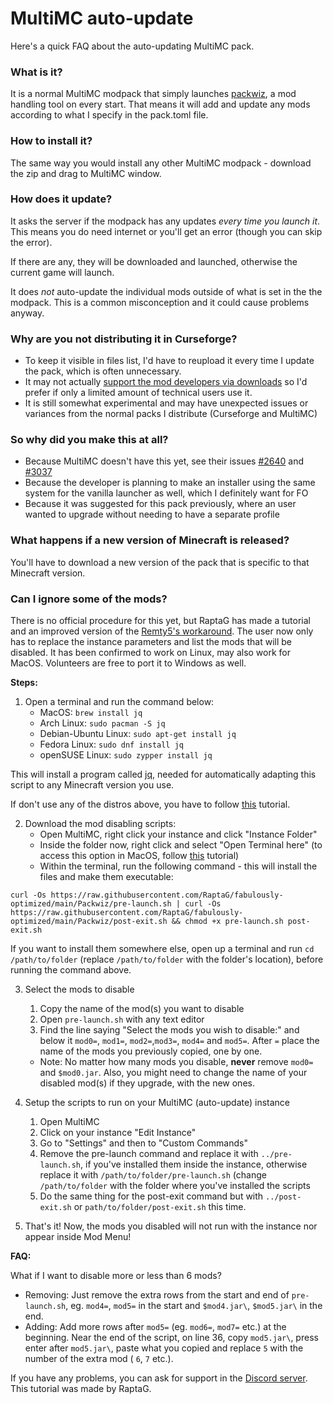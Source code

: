 # MultiMC auto-update

Here's a quick FAQ about the auto-updating MultiMC pack.

### What is it?

It is a normal MultiMC modpack that simply launches [packwiz](https://github.com/comp500/packwiz), a mod handling tool on every start. That means it will add and update any mods according to what I specify in the pack.toml file.

### How to install it?

The same way you would install any other MultiMC modpack - download the zip and drag to MultiMC window.

### How does it update?

It asks the server if the modpack has any updates _every time you launch it_. This means you do need internet or you'll get an error (though you can skip the error).

If there are any, they will be downloaded and launched, otherwise the current game will launch.

It does _not_ auto-update the individual mods outside of what is set in the the modpack. This is a common misconception and it could cause problems anyway.

### Why are you not distributing it in Curseforge?

* To keep it visible in files list, I'd have to reupload it every time I update the pack, which is often unnecessary.
* It may not actually [support the mod developers via downloads](https://support.curseforge.com/en/support/solutions/articles/9000197898-rewards-program-terms-of-service#1.-Description-of-Rewards-Program) so I'd prefer if only a limited amount of technical users use it.
* It is still somewhat experimental and may have unexpected issues or variances from the normal packs I distribute (Curseforge and MultiMC)

### So why did you make this at all?

* Because MultiMC doesn't have this yet, see their issues [#2640](https://github.com/MultiMC/MultiMC5/issues/2640) and [#3037](https://github.com/MultiMC/MultiMC5/issues/3057)
* Because the developer is planning to make an installer using the same system for the vanilla launcher as well, which I definitely want for FO
* Because it was suggested for this pack previously, where an user wanted to upgrade without needing to have a separate profile

### What happens if a new version of Minecraft is released?

You'll have to download a new version of the pack that is specific to that Minecraft version.

### Can I ignore some of the mods?

There is no official procedure for this yet, but RaptaG has made a tutorial and an improved version of the [Remty5's workaround](https://github.com/Fabulously-Optimized/fabulously-optimized/issues/81). The user now only has to replace the instance parameters and list the mods that will be disabled. It has been confirmed to work on Linux, may also work for MacOS. Volunteers are free to port it to Windows as well.
 
**Steps:**

1. Open a terminal and run the command below:
   * MacOS: `brew install jq`
   * Arch Linux: `sudo pacman -S jq`
   * Debian-Ubuntu Linux: `sudo apt-get install jq`
   * Fedora Linux: `sudo dnf install jq`
   * openSUSE Linux: `sudo zypper install jq`

This will install a program called [jq](https://stedolan.github.io/jq/), needed for automatically adapting this script to any Minecraft version you use.

If don't use any of the distros above, you have to follow [this](https://stedolan.github.io/jq/download/) tutorial.

2. Download the mod disabling scripts:
   * Open MultiMC, right click your instance and click "Instance Folder"
   * Inside the folder now, right click and select "Open Terminal here" (to access this option in MacOS, follow [this](https://www.petenetlive.com/KB/Article/0001060) tutorial)
   * Within the terminal, run the following command - this will install the files and make them executable:

`curl -Os https://raw.githubusercontent.com/RaptaG/fabulously-optimized/main/Packwiz/pre-launch.sh | curl -Os https://raw.githubusercontent.com/RaptaG/fabulously-optimized/main/Packwiz/post-exit.sh && chmod +x pre-launch.sh post-exit.sh`

 If you want to install them somewhere else, open up a terminal and run `cd /path/to/folder` (replace `/path/to/folder` with the folder's location), before running the command above.

3. Select the mods to disable
   1. Copy the name of the mod(s) you want to disable
   2. Open `pre-launch.sh` with any text editor
   3. Find the line saying "Select the mods you wish to disable:" and below it `mod0=`, `mod1=`, `mod2=`,`mod3=`, `mod4=` and `mod5=`. After `=` place the name of the mods you previously copied, one by one.
   * Note: No matter how many mods you disable, **never** remove `mod0=` and `$mod0.jar`. Also, you might need to change the name of your disabled mod(s) if they upgrade, with the new ones.

4. Setup the scripts to run on your MultiMC (auto-update) instance  
   1. Open MultiMC
   2. Click on your instance "Edit Instance"
   3. Go to "Settings" and then to "Custom Commands"
   4. Remove the pre-launch command and replace it with `../pre-launch.sh`, if you've installed them inside the instance, otherwise replace it with `/path/to/folder/pre-launch.sh` (change `/path/to/folder` with the folder where you've installed the scripts
   5. Do the same thing for the post-exit command but with `../post-exit.sh` or `path/to/folder/post-exit.sh` this time.
5. That's it! Now, the mods you disabled will not run with the instance nor appear inside Mod Menu!

**FAQ:**

What if I want to disable more or less than 6 mods?

* Removing: Just remove the extra rows from the start and end of `pre-launch.sh`, eg. `mod4=`, `mod5=` in the start and `$mod4.jar\`, `$mod5.jar\` in the end.
* Adding: Add more rows after `mod5=` (eg. `mod6=`, `mod7=` etc.) at the beginning. Near the end of the script, on line 36, copy `mod5.jar\`, press enter after `mod5.jar\`, paste what you copied and replace `5` with the number of the extra mod ( `6`, `7` etc.).

If you have any problems, you can ask for support in the [Discord server](https://discord.gg/yxaXtaQqdB). This tutorial was made by RaptaG.
